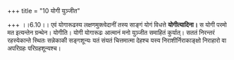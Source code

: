 +++
title = "10 योगी युञ्जीत"

+++
।।6.10।। एवं योगारूढस्य लक्षणमुक्त्वेदानीं तस्य साङ्गं योगं विधत्ते
**योगीत्यादिना।** स योगी परमो मत इत्यन्तेन ग्रन्थेन। योगीति। योगी
योगारूढः आत्मानं मनो युञ्जीत समाहितं कुर्यात्। सततं निरन्तरं
रहस्येकान्ते स्थितः सन्नेकाकी सङ्गशून्यः यतं संयतं चित्तमात्मा देहश्च
यस्य निराशीर्निराकाङ्क्षो निराहारो वा अपरिग्रहः परिग्रहशून्यश्च।
